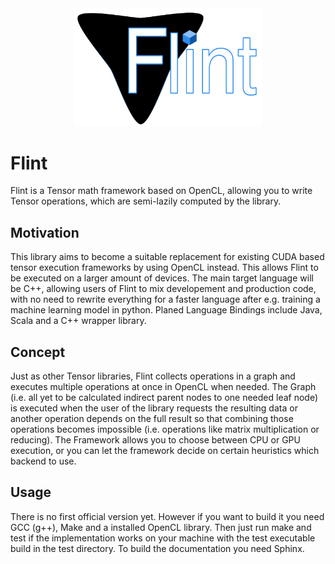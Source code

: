 <div align="center">
<img src="https://github.com/Frobeniusnorm/Flint/blob/main/flint.png" width="300">
</div>

# Flint
Flint is a Tensor math framework based on OpenCL, allowing you to write Tensor operations, which are 
semi-lazily computed by the library.

## Motivation ##
This library aims to become a suitable replacement for existing CUDA based tensor execution frameworks by using OpenCL instead.
This allows Flint to be executed on a larger amount of devices. The main target language will be C++, allowing users of Flint to mix developement and production code, with no need to rewrite everything for a faster language after e.g. training a machine learning model in python.
Planed Language Bindings include Java, Scala and a C++ wrapper library.

## Concept ##
Just as other Tensor libraries, Flint collects operations in a graph and executes multiple operations at once in OpenCL when needed.
The Graph (i.e. all yet to be calculated indirect parent nodes to one needed leaf node) is executed when the user of the library requests the resulting data or another operation depends on the full result so that combining those operations becomes impossible (i.e. operations like matrix multiplication or reducing). The Framework allows you to choose between CPU or GPU execution, or you can let the framework decide on certain heuristics which backend to use.

## Usage ##
There is no first official version yet. However if you want to build it you need GCC (g++), Make and a installed OpenCL library. Then just run make and test if the implementation works on your machine with the test executable build in the test directory.
To build the documentation you need Sphinx.
